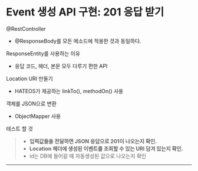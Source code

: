 # Event 생성 API 구현: 201 응답 받기

@RestController

* @ResponseBody를 모든 메소드에 적용한 것과 동일하다.

ResponseEntity를 사용하는 이유

* 응답 코드, 헤더, 본문 모두 다루기 편한 API

Location URI 만들기

* HATEOS가 제공하는 linkTo(), methodOn() 사용

객체를 JSON으로 변환

* ObjectMapper 사용

테스트 할 것

> * **입력값들을 전달하면 JSON 응답으로 201이 나오는지 확인.**
> * **Location 헤더에 생성된 이벤트를 조회할 수 있는 URI 담겨 있는지 확인.**
> * id는 DB에 들어갈 때 자동생성된 값으로 나오는지 확인

---

